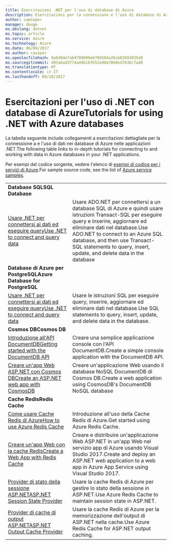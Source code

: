 ```yaml
---
title: Esercitazioni .NET per l'uso di database di Azure
description: Esercitazioni per la connessione e l'uso di database di Azure nelle applicazioni .NET.
author: camsoper
manager: douge
ms.devlang: dotnet
ms.topic: article
ms.service: Azure
ms.technology: Azure
ms.date: 06/09/2017
ms.author: casoper
ms.openlocfilehash: 0a6d84efab9789090e6780504a39cb83893035d8
ms.sourcegitcommit: d95a6ad3774a49b16f652e40e7860e47636c7ad0
ms.translationtype: HT
ms.contentlocale: it-IT
ms.lasthandoff: 08/28/2017
---
```

# <a name="tutorials-for-using-net-with-azure-databases"></a><span data-ttu-id="83794-103">Esercitazioni per l'uso di .NET con database di Azure</span><span class="sxs-lookup"><span data-stu-id="83794-103">Tutorials for using .NET with Azure databases</span></span>

<span data-ttu-id="83794-104">La tabella seguente include collegamenti a esercitazioni dettagliate per la connessione a e l'uso di dati nei database di Azure nelle applicazioni .NET.</span><span class="sxs-lookup"><span data-stu-id="83794-104">The following table links to in-depth tutorials for connecting to and working with data in Azure databases in your .NET applications.</span></span>

<span data-ttu-id="83794-105">Per esempi del codice sorgente, vedere l'elenco di [esempi di codice per i servizi di Azure](https://azure.microsoft.com/resources/samples/?platform=dotnet).</span><span class="sxs-lookup"><span data-stu-id="83794-105">For sample source code, see the list of [Azure service samples](https://azure.microsoft.com/resources/samples/?platform=dotnet).</span></span>

| | |
|---|---|
| <span data-ttu-id="83794-106">**Database SQL**</span><span class="sxs-lookup"><span data-stu-id="83794-106">**SQL Database**</span></span> ||
| <span data-ttu-id="83794-107">[Usare .NET per connettersi ai dati ed eseguire query][1]</span><span class="sxs-lookup"><span data-stu-id="83794-107">[Use .NET to connect and query data][1]</span></span> | <span data-ttu-id="83794-108">Usare ADO.NET per connettersi a un database SQL di Azure e quindi usare istruzioni Transact-SQL per eseguire query e inserire, aggiornare ed eliminare dati nel database.</span><span class="sxs-lookup"><span data-stu-id="83794-108">Use ADO.NET to connect to an Azure SQL database, and then use Transact-SQL statements to query, insert, update, and delete data in the database</span></span> | 
| <span data-ttu-id="83794-109">**Database di Azure per PostgreSQL**</span><span class="sxs-lookup"><span data-stu-id="83794-109">**Azure Database for PostgreSQL**</span></span> ||
| <span data-ttu-id="83794-110">[Usare .NET per connettersi ai dati ed eseguire query][2]</span><span class="sxs-lookup"><span data-stu-id="83794-110">[Use .NET to connect and query data][2]</span></span> | <span data-ttu-id="83794-111">Usare le istruzioni SQL per eseguire query, inserire, aggiornare ed eliminare dati nel database.</span><span class="sxs-lookup"><span data-stu-id="83794-111">Use SQL statements to query, insert, update, and delete data in the database.</span></span> | 
| <span data-ttu-id="83794-112">**Cosmos DB**</span><span class="sxs-lookup"><span data-stu-id="83794-112">**Cosmos DB**</span></span> ||
| <span data-ttu-id="83794-113">[Introduzione all'API DocumentDB][4]</span><span class="sxs-lookup"><span data-stu-id="83794-113">[Getting started with the DocumentDB API][4]</span></span> | <span data-ttu-id="83794-114">Creare una semplice applicazione console con l'API DocumentDB.</span><span class="sxs-lookup"><span data-stu-id="83794-114">Create a simple console application with the DocumentDB API.</span></span> | 
| <span data-ttu-id="83794-115">[Creare un'app Web ASP.NET con Cosmos DB][3]</span><span class="sxs-lookup"><span data-stu-id="83794-115">[Create an ASP.NET web app with CosmosDB][3]</span></span> | <span data-ttu-id="83794-116">Creare un'applicazione Web usando il database NoSQL DocumentDB di Cosmos DB.</span><span class="sxs-lookup"><span data-stu-id="83794-116">Create a web application using CosmosDB's DocumentDB NoSQL database</span></span> | 
| <span data-ttu-id="83794-117">**Cache Redis**</span><span class="sxs-lookup"><span data-stu-id="83794-117">**Redis Cache**</span></span> | |
| <span data-ttu-id="83794-118">[Come usare Cache Redis di Azure][6]</span><span class="sxs-lookup"><span data-stu-id="83794-118">[How to use Azure Redis Cache][6]</span></span> | <span data-ttu-id="83794-119">Introduzione all'uso della Cache Redis di Azure.</span><span class="sxs-lookup"><span data-stu-id="83794-119">Get started using Azure Redis Cache.</span></span> |
| <span data-ttu-id="83794-120">[Creare un'app Web con la cache Redis][5]</span><span class="sxs-lookup"><span data-stu-id="83794-120">[Create a Web App with Redis Cache][5]</span></span> | <span data-ttu-id="83794-121">Creare e distribuire un'applicazione Web ASP.NET in un'app Web nel servizio app di Azure usando Visual Studio 2017.</span><span class="sxs-lookup"><span data-stu-id="83794-121">Create and deploy an ASP.NET web application to a web app in Azure App Service using Visual Studio 2017.</span></span>  | 
| <span data-ttu-id="83794-122">[Provider di stato della sessione ASP.NET][7]</span><span class="sxs-lookup"><span data-stu-id="83794-122">[ASP.NET Session State Provider][7]</span></span> | <span data-ttu-id="83794-123">Usare la cache Redis di Azure per gestire lo stato della sessione in ASP.NET.</span><span class="sxs-lookup"><span data-stu-id="83794-123">Use Azure Redis Cache to maintain session state in ASP.NET.</span></span>  | 
| <span data-ttu-id="83794-124">[Provider di cache di output ASP.NET][8]</span><span class="sxs-lookup"><span data-stu-id="83794-124">[ASP.NET Output Cache Provider][8]</span></span> | <span data-ttu-id="83794-125">Usare la cache Redis di Azure per la memorizzazione dell'output di ASP.NET nella cache.</span><span class="sxs-lookup"><span data-stu-id="83794-125">Use Azure Redis Cache for ASP.NET output caching.</span></span>  | 
 

[1]: /azure/sql-database/sql-database-connect-query-dotnet
[2]: /azure/postgresql/connect-csharp
[3]: /azure/cosmos-db/documentdb-dotnet-application
[4]: /azure/cosmos-db/documentdb-dotnetcore-get-started
[5]: /azure/redis-cache/cache-web-app-howto
[6]: /azure/redis-cache/cache-dotnet-how-to-use-azure-redis-cache
[7]: /azure/redis-cache/cache-aspnet-session-state-provider
[8]: /azure/redis-cache/cache-aspnet-output-cache-provider
